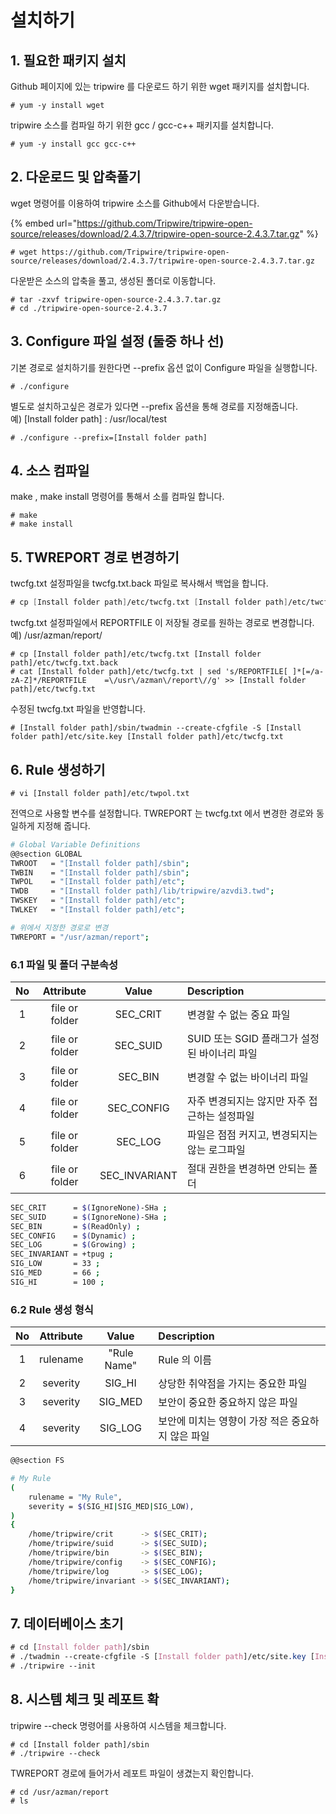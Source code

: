 # 설치하기

## 1. 필요한 패키지 설치

Github 페이지에 있는 tripwire 를 다운로드 하기 위한 wget 패키지를 설치합니다.

```text
# yum -y install wget
```

tripwire 소스를 컴파일 하기 위한 gcc / gcc-c++ 패키지를 설치합니다.

```
# yum -y install gcc gcc-c++
```

## 2. 다운로드 및 압축풀기

wget 명령어를 이용하여 tripwire 소스를 Github에서 다운받습니다.

{% embed url="https://github.com/Tripwire/tripwire-open-source/releases/download/2.4.3.7/tripwire-open-source-2.4.3.7.tar.gz" %}

```text
# wget https://github.com/Tripwire/tripwire-open-source/releases/download/2.4.3.7/tripwire-open-source-2.4.3.7.tar.gz
```

다운받은 소스의 압축을 풀고, 생성된 폴더로 이동합니다.

```text
# tar -zxvf tripwire-open-source-2.4.3.7.tar.gz
# cd ./tripwire-open-source-2.4.3.7
```

## 3. Configure 파일 설정 \(둘중 하나 선\)

기본 경로로 설치하기를 원한다면 --prefix 옵션 없이 Configure 파일을 실행합니다.

```text
# ./configure
```

별도로 설치하고싶은 경로가 있다면 --prefix 옵션을 통해 경로를 지정해줍니다.  
예\) \[Install folder path\] : /usr/local/test

```text
# ./configure --prefix=[Install folder path]
```

## 4. 소스 컴파일

make , make install 명령어를 통해서 소를 컴파일 합니다.

```text
# make
# make install
```

## 5. TWREPORT 경로 변경하기

twcfg.txt 설정파일을 twcfg.txt.back 파일로 복사해서 백업을 합니다.

```scheme
# cp [Install folder path]/etc/twcfg.txt [Install folder path]/etc/twcfg.txt.back
```

twcfg.txt 설정파일에서 REPORTFILE 이 저장될 경로를 원하는 경로로 변경합니다.   
예\) /usr/azman/report/

```text
# cp [Install folder path]/etc/twcfg.txt [Install folder path]/etc/twcfg.txt.back
# cat [Install folder path]/etc/twcfg.txt | sed 's/REPORTFILE[ ]*[=/a-zA-Z]*/REPORTFILE    =\/usr\/azman\/report\//g' >> [Install folder path]/etc/twcfg.txt
```

수정된 twcfg.txt 파일을 반영합니다.

```text
# [Install folder path]/sbin/twadmin --create-cfgfile -S [Install folder path]/etc/site.key [Install folder path]/etc/twcfg.txt
```

## 6. Rule 생성하기

```text
# vi [Install folder path]/etc/twpol.txt
```

전역으로 사용할 변수를 설정합니다. TWREPORT 는 twcfg.txt 에서 변경한 경로와 동일하게 지정해 줍니다.

```bash
# Global Variable Definitions
@@section GLOBAL
TWROOT   = "[Install folder path]/sbin";
TWBIN    = "[Install folder path]/sbin";
TWPOL    = "[Install folder path]/etc";
TWDB     = "[Install folder path]/lib/tripwire/azvdi3.twd";
TWSKEY   = "[Install folder path]/etc";
TWLKEY   = "[Install folder path]/etc";

# 위에서 지정한 경로로 변경
TWREPORT = "/usr/azman/report";      
```



### 6.1 파일 및 폴더 구분속성

| No | Attribute | Value | Description |
| :---: | :---: | :---: | :--- |
| 1 | file or folder | SEC\_CRIT | 변경할 수 없는 중요 파일 |
| 2 | file or folder | SEC\_SUID | SUID 또는 SGID 플래그가 설정된 바이너리 파일 |
| 3 | file or folder | SEC\_BIN | 변경할 수 없는 바이너리 파일 |
| 4 | file or folder | SEC\_CONFIG | 자주 변경되지는 않지만 자주 접근하는 설정파일 |
| 5 | file or folder | SEC\_LOG | 파일은 점점 커지고, 변경되지는 않는 로그파일 |
| 6 | file or folder | SEC\_INVARIANT | 절대 권한을 변경하면 안되는 폴더 |

```bash
SEC_CRIT      = $(IgnoreNone)-SHa ;  
SEC_SUID      = $(IgnoreNone)-SHa ;  
SEC_BIN       = $(ReadOnly) ;        
SEC_CONFIG    = $(Dynamic) ;         
SEC_LOG       = $(Growing) ;         
SEC_INVARIANT = +tpug ;              
SIG_LOW       = 33 ;                 
SIG_MED       = 66 ;                 
SIG_HI        = 100 ;                
```



### 6.2 Rule 생성 형식

| No | Attribute | Value | Description |
| :---: | :---: | :---: | :--- |
| 1 | rulename | "Rule Name" | Rule 의 이름 |
| 2 | severity | SIG\_HI | 상당한 취약점을 가지는 중요한 파일 |
| 3 | severity | SIG\_MED | 보안이 중요한 중요하지 않은 파일 |
| 4 | severity | SIG\_LOG | 보안에 미치는 영향이 가장 적은 중요하지 않은 파일 |

```bash
@@section FS

# My Rule
(
    rulename = "My Rule",
    severity = $(SIG_HI|SIG_MED|SIG_LOW),
)
{
    /home/tripwire/crit      -> $(SEC_CRIT);
    /home/tripwire/suid      -> $(SEC_SUID);
    /home/tripwire/bin       -> $(SEC_BIN);
    /home/tripwire/config    -> $(SEC_CONFIG);
    /home/tripwire/log       -> $(SEC_LOG);
    /home/tripwire/invariant -> $(SEC_INVARIANT);
}
```

## 7. 데이터베이스 초기

```css
# cd [Install folder path]/sbin
# ./twadmin --create-cfgfile -S [Install folder path]/etc/site.key [Install folder path]/etc/twcfg.txt
# ./tripwire --init
```

## 8. 시스템 체크 및 레포트 확

tripwire --check 명령어를 사용하여 시스템을 체크합니다.

```text
# cd [Install folder path]/sbin
# ./tripwire --check
```

TWREPORT 경로에 들어가서 레포트 파일이 생겼는지 확인합니다.

```text
# cd /usr/azman/report
# ls
```



